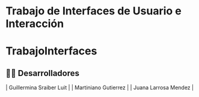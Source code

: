 # Trabajo de Interfaces de Usuario e Interacción
# TrabajoInterfaces
## 👨‍💻 Desarrolladores
| Guillermina Sraiber Luit |
| Martiniano Gutierrez |
| Juana Larrosa Mendez |
